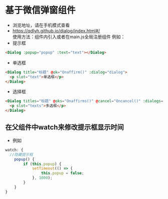 # 基于微信弹窗组件
* 浏览地址，请在手机模式查看
* https://qdlyh.github.io/dialog/index.html#/<br/>
使用方法：组件内引入或者在main.js全局注册组件
例如： 
* 提示框
```html
<Dialog :popup="popup" :text="text"></Dialog>
```
* 单选框
```html
<Dialog title="标题" @ok="Onaffirm()" :dialog="dialog">
  <p slot="text">单选框</p>
</Dialog>
```
* 选择框
```html
<Dialog titles="标题" @oks="Onaffirms()" @cancel="Oncancel()" :dialogs="dialogs">
  <p slot="texts">多选框</p>
</Dialog>
```
## 在父组件中watch来修改提示框显示时间<br/>
* 例如
```javascript
watch: {
  //隐藏提示框
    popup() {
        if (this.popup) {
            setTimeout(() => {
                this.popup = false;
            }, 1000);
        }
    }
}
```
